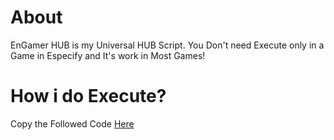 # About

EnGamer HUB is my Universal HUB Script. You Don't need Execute only in a Game in Especify and It's work in Most Games!

# How i do Execute?
Copy the Followed Code [Here]()
